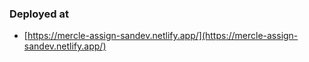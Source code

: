 ### Deployed at

- [https://mercle-assign-sandev.netlify.app/](https://mercle-assign-sandev.netlify.app/)
